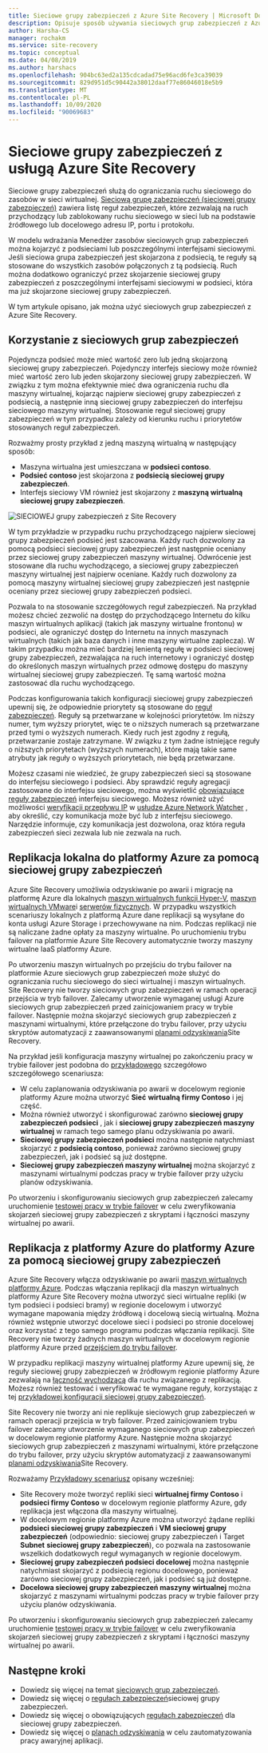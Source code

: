 ```yaml
---
title: Sieciowe grupy zabezpieczeń z Azure Site Recovery | Microsoft Docs
description: Opisuje sposób używania sieciowych grup zabezpieczeń z Azure Site Recovery na potrzeby odzyskiwania po awarii i migracji
author: Harsha-CS
manager: rochakm
ms.service: site-recovery
ms.topic: conceptual
ms.date: 04/08/2019
ms.author: harshacs
ms.openlocfilehash: 904bc63ed2a135cdcadad75e96acd6fe3ca39039
ms.sourcegitcommit: 829d951d5c90442a38012daaf77e86046018e5b9
ms.translationtype: MT
ms.contentlocale: pl-PL
ms.lasthandoff: 10/09/2020
ms.locfileid: "90069683"
---
```

# <a name="network-security-groups-with-azure-site-recovery"></a>Sieciowe grupy zabezpieczeń z usługą Azure Site Recovery

Sieciowe grupy zabezpieczeń służą do ograniczania ruchu sieciowego do zasobów w sieci wirtualnej. [Sieciową grupę zabezpieczeń (sieciowej grupy zabezpieczeń)](../virtual-network/security-overview.md#network-security-groups) zawiera listę reguł zabezpieczeń, które zezwalają na ruch przychodzący lub zablokowany ruchu sieciowego w sieci lub na podstawie źródłowego lub docelowego adresu IP, portu i protokołu.

W modelu wdrażania Menedżer zasobów sieciowych grup zabezpieczeń można kojarzyć z podsieciami lub poszczególnymi interfejsami sieciowymi. Jeśli sieciowa grupa zabezpieczeń jest skojarzona z podsiecią, te reguły są stosowane do wszystkich zasobów połączonych z tą podsiecią. Ruch można dodatkowo ograniczyć przez skojarzenie sieciowej grupy zabezpieczeń z poszczególnymi interfejsami sieciowymi w podsieci, która ma już skojarzone sieciowej grupy zabezpieczeń.

W tym artykule opisano, jak można użyć sieciowych grup zabezpieczeń z Azure Site Recovery.

## <a name="using-network-security-groups"></a>Korzystanie z sieciowych grup zabezpieczeń

Pojedyncza podsieć może mieć wartość zero lub jedną skojarzoną sieciowej grupy zabezpieczeń. Pojedynczy interfejs sieciowy może również mieć wartość zero lub jeden skojarzony sieciowej grupy zabezpieczeń. W związku z tym można efektywnie mieć dwa ograniczenia ruchu dla maszyny wirtualnej, kojarząc najpierw sieciowej grupy zabezpieczeń z podsiecią, a następnie inną sieciowej grupy zabezpieczeń do interfejsu sieciowego maszyny wirtualnej. Stosowanie reguł sieciowej grupy zabezpieczeń w tym przypadku zależy od kierunku ruchu i priorytetów stosowanych reguł zabezpieczeń.

Rozważmy prosty przykład z jedną maszyną wirtualną w następujący sposób:
-    Maszyna wirtualna jest umieszczana w **podsieci contoso**.
-    **Podsieć contoso** jest skojarzona z **podsiecią sieciowej grupy zabezpieczeń**.
-    Interfejs sieciowy VM również jest skojarzony z **maszyną wirtualną sieciowej grupy zabezpieczeń**.

![SIECIOWEJ grupy zabezpieczeń z Site Recovery](./media/concepts-network-security-group-with-site-recovery/site-recovery-with-network-security-group.png)

W tym przykładzie w przypadku ruchu przychodzącego najpierw sieciowej grupy zabezpieczeń podsieć jest szacowana. Każdy ruch dozwolony za pomocą podsieci sieciowej grupy zabezpieczeń jest następnie oceniany przez sieciowej grupy zabezpieczeń maszyny wirtualnej. Odwrócenie jest stosowane dla ruchu wychodzącego, a sieciowej grupy zabezpieczeń maszyny wirtualnej jest najpierw oceniane. Każdy ruch dozwolony za pomocą maszyny wirtualnej sieciowej grupy zabezpieczeń jest następnie oceniany przez sieciowej grupy zabezpieczeń podsieci.

Pozwala to na stosowanie szczegółowych reguł zabezpieczeń. Na przykład możesz chcieć zezwolić na dostęp do przychodzącego Internetu do kilku maszyn wirtualnych aplikacji (takich jak maszyny wirtualne frontonu) w podsieci, ale ograniczyć dostęp do Internetu na innych maszynach wirtualnych (takich jak baza danych i inne maszyny wirtualne zaplecza). W takim przypadku można mieć bardziej lenientą regułę w podsieci sieciowej grupy zabezpieczeń, zezwalająca na ruch internetowy i ograniczyć dostęp do określonych maszyn wirtualnych przez odmowę dostępu do maszyny wirtualnej sieciowej grupy zabezpieczeń. Tę samą wartość można zastosować dla ruchu wychodzącego.

Podczas konfigurowania takich konfiguracji sieciowej grupy zabezpieczeń upewnij się, że odpowiednie priorytety są stosowane do [reguł zabezpieczeń](../virtual-network/security-overview.md#security-rules). Reguły są przetwarzane w kolejności priorytetów. Im niższy numer, tym wyższy priorytet, więc te o niższych numerach są przetwarzane przed tymi o wyższych numerach. Kiedy ruch jest zgodny z regułą, przetwarzanie zostaje zatrzymane. W związku z tym żadne istniejące reguły o niższych priorytetach (wyższych numerach), które mają takie same atrybuty jak reguły o wyższych priorytetach, nie będą przetwarzane.

Możesz czasami nie wiedzieć, że grupy zabezpieczeń sieci są stosowane do interfejsu sieciowego i podsieci. Aby sprawdzić reguły agregacji zastosowane do interfejsu sieciowego, można wyświetlić [obowiązujące reguły zabezpieczeń](../virtual-network/virtual-network-network-interface.md#view-effective-security-rules) interfejsu sieciowego. Możesz również użyć możliwości [weryfikacji przepływu IP](../network-watcher/diagnose-vm-network-traffic-filtering-problem.md) w [usłudze Azure Network Watcher](../network-watcher/network-watcher-monitoring-overview.md) , aby określić, czy komunikacja może być lub z interfejsu sieciowego. Narzędzie informuje, czy komunikacja jest dozwolona, oraz która reguła zabezpieczeń sieci zezwala lub nie zezwala na ruch.

## <a name="on-premises-to-azure-replication-with-nsg"></a>Replikacja lokalna do platformy Azure za pomocą sieciowej grupy zabezpieczeń

Azure Site Recovery umożliwia odzyskiwanie po awarii i migrację na platformę Azure dla lokalnych [maszyn wirtualnych funkcji Hyper-V](hyper-v-azure-architecture.md), [maszyn wirtualnych VMware](vmware-azure-architecture.md)i [serwerów fizycznych](physical-azure-architecture.md). W przypadku wszystkich scenariuszy lokalnych z platformą Azure dane replikacji są wysyłane do konta usługi Azure Storage i przechowywane na nim. Podczas replikacji nie są naliczane żadne opłaty za maszyny wirtualne. Po uruchomieniu trybu failover na platformie Azure Site Recovery automatycznie tworzy maszyny wirtualne IaaS platformy Azure.

Po utworzeniu maszyn wirtualnych po przejściu do trybu failover na platformie Azure sieciowych grup zabezpieczeń może służyć do ograniczania ruchu sieciowego do sieci wirtualnej i maszyn wirtualnych. Site Recovery nie tworzy sieciowych grup zabezpieczeń w ramach operacji przejścia w tryb failover. Zalecamy utworzenie wymaganej usługi Azure sieciowych grup zabezpieczeń przed zainicjowaniem pracy w trybie failover. Następnie można skojarzyć sieciowych grup zabezpieczeń z maszynami wirtualnymi, które przełączone do trybu failover, przy użyciu skryptów automatyzacji z zaawansowanymi [planami odzyskiwania](site-recovery-create-recovery-plans.md)Site Recovery.

Na przykład jeśli konfiguracja maszyny wirtualnej po zakończeniu pracy w trybie failover jest podobna do [przykładowego](concepts-network-security-group-with-site-recovery.md#using-network-security-groups) szczegółowo szczegółowego scenariusza:
-    W celu zaplanowania odzyskiwania po awarii w docelowym regionie platformy Azure można utworzyć **Sieć** **wirtualną firmy Contoso** i jej część.
-    Można również utworzyć i skonfigurować zarówno **sieciowej grupy zabezpieczeń podsieci** , jak i **sieciowej grupy zabezpieczeń maszyny wirtualnej** w ramach tego samego planu odzyskiwania po awarii.
-    **Sieciowej grupy zabezpieczeń podsieci** można następnie natychmiast skojarzyć z **podsiecią contoso**, ponieważ zarówno sieciowej grupy zabezpieczeń, jak i podsieć są już dostępne.
-    **Sieciowej grupy zabezpieczeń maszyny wirtualnej** można skojarzyć z maszynami wirtualnymi podczas pracy w trybie failover przy użyciu planów odzyskiwania.

Po utworzeniu i skonfigurowaniu sieciowych grup zabezpieczeń zalecamy uruchomienie [testowej pracy w trybie failover](site-recovery-test-failover-to-azure.md) w celu zweryfikowania skojarzeń sieciowej grupy zabezpieczeń z skryptami i łączności maszyny wirtualnej po awarii.

## <a name="azure-to-azure-replication-with-nsg"></a>Replikacja z platformy Azure do platformy Azure za pomocą sieciowej grupy zabezpieczeń

Azure Site Recovery włącza odzyskiwanie po awarii [maszyn wirtualnych platformy Azure](azure-to-azure-architecture.md). Podczas włączania replikacji dla maszyn wirtualnych platformy Azure Site Recovery można utworzyć sieci wirtualne repliki (w tym podsieci i podsieci bramy) w regionie docelowym i utworzyć wymagane mapowania między źródłową i docelową siecią wirtualną. Można również wstępnie utworzyć docelowe sieci i podsieci po stronie docelowej oraz korzystać z tego samego programu podczas włączania replikacji. Site Recovery nie tworzy żadnych maszyn wirtualnych w docelowym regionie platformy Azure przed [przejściem do trybu failover](azure-to-azure-tutorial-failover-failback.md).

W przypadku replikacji maszyny wirtualnej platformy Azure upewnij się, że reguły sieciowej grupy zabezpieczeń w źródłowym regionie platformy Azure zezwalają na [łączność wychodzącą](azure-to-azure-about-networking.md#outbound-connectivity-using-service-tags) dla ruchu związanego z replikacją. Możesz również testować i weryfikować te wymagane reguły, korzystając z tej [przykładowej konfiguracji sieciowej grupy zabezpieczeń](azure-to-azure-about-networking.md#example-nsg-configuration).

Site Recovery nie tworzy ani nie replikuje sieciowych grup zabezpieczeń w ramach operacji przejścia w tryb failover. Przed zainicjowaniem trybu failover zalecamy utworzenie wymaganego sieciowych grup zabezpieczeń w docelowym regionie platformy Azure. Następnie można skojarzyć sieciowych grup zabezpieczeń z maszynami wirtualnymi, które przełączone do trybu failover, przy użyciu skryptów automatyzacji z zaawansowanymi [planami odzyskiwania](site-recovery-create-recovery-plans.md)Site Recovery.

Rozważamy [Przykładowy scenariusz](concepts-network-security-group-with-site-recovery.md#using-network-security-groups) opisany wcześniej:
-    Site Recovery może tworzyć repliki sieci **wirtualnej firmy Contoso** i **podsieci firmy Contoso** w docelowym regionie platformy Azure, gdy replikacja jest włączona dla maszyny wirtualnej.
-    W docelowym regionie platformy Azure można utworzyć żądane repliki **podsieci sieciowej grupy zabezpieczeń** i **VM sieciowej grupy zabezpieczeń** (odpowiednio: sieciowej grupy zabezpieczeń i Target **Subnet** **sieciowej grupy zabezpieczeń**), co pozwala na zastosowanie wszelkich dodatkowych reguł wymaganych w regionie docelowym.
-    **Sieciowej grupy zabezpieczeń podsieci docelowej** można następnie natychmiast skojarzyć z podsiecią regionu docelowego, ponieważ zarówno sieciowej grupy zabezpieczeń, jak i podsieć są już dostępne.
-    **Docelowa sieciowej grupy zabezpieczeń maszyny wirtualnej** można skojarzyć z maszynami wirtualnymi podczas pracy w trybie failover przy użyciu planów odzyskiwania.

Po utworzeniu i skonfigurowaniu sieciowych grup zabezpieczeń zalecamy uruchomienie [testowej pracy w trybie failover](azure-to-azure-tutorial-dr-drill.md) w celu zweryfikowania skojarzeń sieciowej grupy zabezpieczeń z skryptami i łączności maszyny wirtualnej po awarii.

## <a name="next-steps"></a>Następne kroki
-    Dowiedz się więcej na temat [sieciowych grup zabezpieczeń](../virtual-network/security-overview.md#network-security-groups).
-    Dowiedz się więcej o [regułach zabezpieczeń](../virtual-network/security-overview.md#security-rules)sieciowej grupy zabezpieczeń.
-    Dowiedz się więcej o obowiązujących [regułach zabezpieczeń](../virtual-network/diagnose-network-traffic-filter-problem.md) dla sieciowej grupy zabezpieczeń.
-    Dowiedz się więcej o [planach odzyskiwania](site-recovery-create-recovery-plans.md) w celu zautomatyzowania pracy awaryjnej aplikacji.
